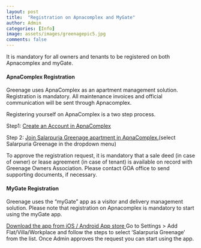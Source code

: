 ```yaml
---
layout: post
title:  "Registration on Apnacomplex and MyGate"
author: Admin
categories: [Info]
image: assets/images/greenagepic5.jpg
comments: false
---
```


<p>It is mandatory for all owners and tenants to be registered on both Apnacomplex and myGate.</p>

#### ApnaComplex Registration
<p>Greenage uses ApnaComplex as an apartment management solution. Registration is mandatory. All maintenance invoices and official communication will be sent through Apnacomplex.</p>

<p>Registering yourself on ApnaComplex is a two step process.</p>

Step1: <a target="_blank" href="http://help.apnacomplex.com/knowledge-base/how-do-i-create-an-account-in-apnacomplex-2/"> Create an Account in ApnaComplex </a>

<p>Step 2: <a target="_blank" href="http://help.apnacomplex.com/knowledge-base/how-to-register-in-apnacomplex/"> Join Salarpuria Greenage apartment in ApnaComplex.</a>(select Salarpuria Greenage in the dropdown menu)</p>

<p>To approve the registration request, it is mandatory that a sale deed (in case of owner) or lease agreement (in case of tenant) is available on record with Greenage Owners Association. Please contact GOA office to send supporting documents, if necessary.</p> 

#### MyGate Registration
<p>Greenage uses the “myGate” app as a visitor and delivery management solution. Please note that registration on Apnacomplex is mandatory to start using the myGate app.</p>

<p><a href="https://mygate.com/faqs"> Download the app from iOS / Android App store </a> Go to Settings > Add Flat/Villa/Workplace and follow the steps to select ‘Salarpuria Greenage’ from the list. Once Admin approves the request you can start using the app.</p>